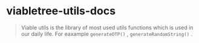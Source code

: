 # viabletree-utils-docs

> Viable utils is the library of most used utils functions which is used in our daily life. For eaxample `generateOTP()` , `generateRandomString()` .